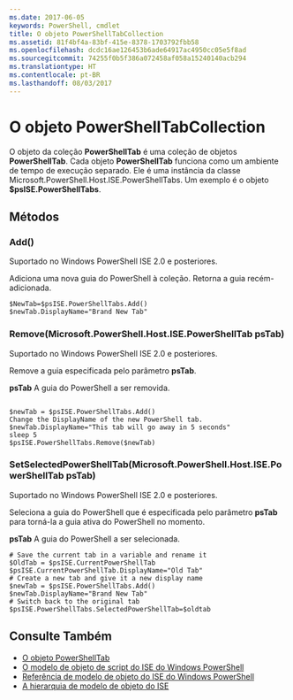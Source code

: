 ```yaml
---
ms.date: 2017-06-05
keywords: PowerShell, cmdlet
title: O objeto PowerShellTabCollection
ms.assetid: 81f4bf4a-83bf-415e-8378-1703792fbb58
ms.openlocfilehash: dcdc16ae126453b6ade64917ac4950cc05e5f8ad
ms.sourcegitcommit: 74255f0b5f386a072458af058a15240140acb294
ms.translationtype: HT
ms.contentlocale: pt-BR
ms.lasthandoff: 08/03/2017
---
```

# <a name="the-powershelltabcollection-object"></a>O objeto PowerShellTabCollection
  O objeto da coleção **PowerShellTab** é uma coleção de objetos **PowerShellTab**. Cada objeto **PowerShellTab** funciona como um ambiente de tempo de execução separado. Ele é uma instância da classe Microsoft.PowerShell.Host.ISE.PowerShellTabs. Um exemplo é o objeto **$psISE.PowerShellTabs**.

## <a name="methods"></a>Métodos

### <a name="add"></a>Add\(\)
  Suportado no Windows PowerShell ISE 2.0 e posteriores. 

 Adiciona uma nova guia do PowerShell à coleção. Retorna a guia recém-adicionada.

```
$NewTab=$psISE.PowerShellTabs.Add()
$newTab.DisplayName="Brand New Tab"
```

### <a name="removemicrosoftpowershellhostisepowershelltab-pstab"></a>Remove\(Microsoft.PowerShell.Host.ISE.PowerShellTab psTab\)
  Suportado no Windows PowerShell ISE 2.0 e posteriores. 

 Remove a guia especificada pelo parâmetro **psTab**.

 **psTab** A guia do PowerShell a ser removida.

```

$newTab = $psISE.PowerShellTabs.Add()
Change the DisplayName of the new PowerShell tab. 
$newTab.DisplayName="This tab will go away in 5 seconds" 
sleep 5 
$psISE.PowerShellTabs.Remove($newTab)
```

### <a name="setselectedpowershelltabmicrosoftpowershellhostisepowershelltab-pstab"></a>SetSelectedPowerShellTab\(Microsoft.PowerShell.Host.ISE.PowerShellTab psTab\)
  Suportado no Windows PowerShell ISE 2.0 e posteriores. 

 Seleciona a guia do PowerShell que é especificada pelo parâmetro **psTab** para torná-la a guia ativa do PowerShell no momento.

 **psTab** A guia do PowerShell a ser selecionada.

```
# Save the current tab in a variable and rename it
$OldTab = $psISE.CurrentPowerShellTab
$psISE.CurrentPowerShellTab.DisplayName="Old Tab"
# Create a new tab and give it a new display name
$newTab = $psISE.PowerShellTabs.Add()
$newTab.DisplayName="Brand New Tab" 
# Switch back to the original tab
$psISE.PowerShellTabs.SelectedPowerShellTab=$oldtab
```

## <a name="see-also"></a>Consulte Também
- [O objeto PowerShellTab](The-PowerShellTab-Object.md) 
- [O modelo de objeto de script do ISE do Windows PowerShell](../ise/The-Windows-PowerShell-ISE-Scripting-Object-Model.md) 
- [Referência de modelo de objeto do ISE do Windows PowerShell](../ise/Windows-PowerShell-ISE-Object-Model-Reference.md) 
- [A hierarquia de modelo de objeto do ISE](../ise/The-ISE-Object-Model-Hierarchy.md)

  
